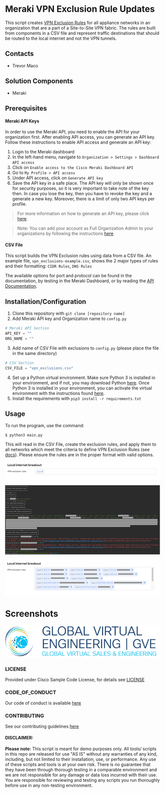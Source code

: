 # Meraki VPN Exclusion Rule Updates

This script creates [VPN Exclusion Rules](https://documentation.meraki.com/MX/Site-to-site_VPN/VPN_Full-Tunnel_Exclusion_(Application_and_IP%2F%2FURL_Based_Local_Internet_Breakout)) for all appliance networks in an organization that are a part of a Site-to-Site VPN fabric. The rules are built from components in a CSV file and represent traffic destinations that should be routed to the local internet and not the VPN tunnels.
## Contacts
* Trevor Maco

## Solution Components
* Meraki

## Prerequisites
#### Meraki API Keys
In order to use the Meraki API, you need to enable the API for your organization first. After enabling API access, you can generate an API key. Follow these instructions to enable API access and generate an API key:
1. Login to the Meraki dashboard
2. In the left-hand menu, navigate to `Organization > Settings > Dashboard API access`
3. Click on `Enable access to the Cisco Meraki Dashboard API`
4. Go to `My Profile > API access`
5. Under API access, click on `Generate API key`
6. Save the API key in a safe place. The API key will only be shown once for security purposes, so it is very important to take note of the key then. In case you lose the key, then you have to revoke the key and a generate a new key. Moreover, there is a limit of only two API keys per profile.

> For more information on how to generate an API key, please click [here](https://developer.cisco.com/meraki/api-v1/#!authorization/authorization). 

> Note: You can add your account as Full Organization Admin to your organizations by following the instructions [here](https://documentation.meraki.com/General_Administration/Managing_Dashboard_Access/Managing_Dashboard_Administrators_and_Permissions).

#### CSV File
This script builds the VPN Exclusion rules using data from a CSV file. An example file, `vpn_exclusions-example.csv`, shows the 2 major types of rules and their formatting: `CIDR Rules`, `DNS Rules`

The available options for port and protocol can be found in the documentation, by testing in the Meraki Dashboard, or by reading the [API Documentation](https://developer.cisco.com/meraki/api/update-network-appliance-traffic-shaping-vpn-exclusions/).

## Installation/Configuration
1. Clone this repository with `git clone [repository name]`
2. Add Meraki API key and Organization name to `config.py`
```python
# Meraki API Section
API_KEY = ""
ORG_NAME = ""
```
3. Add name of CSV File with exclusions to `config.py` (please place the file in the same directory)
```python
# CSV Section
CSV_FILE = "vpn_exclusions.csv"
```
4. Set up a Python virtual environment. Make sure Python 3 is installed in your environment, and if not, you may download Python [here](https://www.python.org/downloads/). Once Python 3 is installed in your environment, you can activate the virtual environment with the instructions found [here](https://docs.python.org/3/tutorial/venv.html).
5. Install the requirements with `pip3 install -r requirements.txt`

## Usage
To run the program, use the command:
```
$ python3 main.py
```

This will read in the CSV File, create the exclusion rules, and apply them to all networks which meet the criteria to define VPN Exclusion Rules (see [docs](https://documentation.meraki.com/MX/Site-to-site_VPN/VPN_Full-Tunnel_Exclusion_(Application_and_IP%2F%2FURL_Based_Local_Internet_Breakout))). Please ensure the rules are in the proper format with valid options.

![](IMAGES/dashboard_input.png)

![](IMAGES/console_output.png)

![](IMAGES/dashboard_output.png)


# Screenshots

![/IMAGES/0image.png](/IMAGES/0image.png)

### LICENSE

Provided under Cisco Sample Code License, for details see [LICENSE](LICENSE.md)

### CODE_OF_CONDUCT

Our code of conduct is available [here](CODE_OF_CONDUCT.md)

### CONTRIBUTING

See our contributing guidelines [here](CONTRIBUTING.md)

#### DISCLAIMER:
<b>Please note:</b> This script is meant for demo purposes only. All tools/ scripts in this repo are released for use "AS IS" without any warranties of any kind, including, but not limited to their installation, use, or performance. Any use of these scripts and tools is at your own risk. There is no guarantee that they have been through thorough testing in a comparable environment and we are not responsible for any damage or data loss incurred with their use.
You are responsible for reviewing and testing any scripts you run thoroughly before use in any non-testing environment.